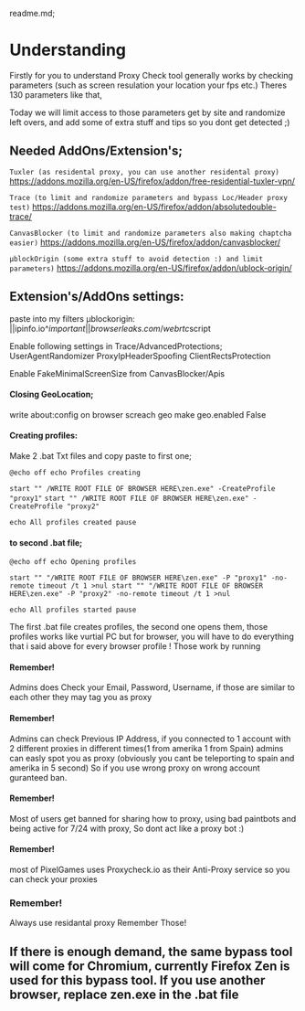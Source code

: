readme.md;

# Understanding

Firstly for you to understand Proxy Check tool generally works by checking parameters (such as screen resulation your location your fps etc.) Theres 130 parameters like that, 

Today we will limit access to those parameters get by site and randomize left overs, and add some of extra stuff and tips so you dont get detected ;)

## Needed AddOns/Extension's;
`Tuxler (as residental proxy, you can use another residental proxy)`
https://addons.mozilla.org/en-US/firefox/addon/free-residential-tuxler-vpn/

`Trace (to limit and randomize parameters and bypass Loc/Header proxy test)`
https://addons.mozilla.org/en-US/firefox/addon/absolutedouble-trace/

`CanvasBlocker (to limit and randomize parameters also making chaptcha easier)`
https://addons.mozilla.org/en-US/firefox/addon/canvasblocker/

`μblockOrigin (some extra stuff to avoid detection :) and limit parameters)`
https://addons.mozilla.org/en-US/firefox/addon/ublock-origin/

## Extension's/AddOns settings:

paste into my filters μblockorigin:
||ipinfo.io^$important
||browserleaks.com/webrtc$script

Enable following settings in Trace/AdvancedProtections;
UserAgentRandomizer
ProxyIpHeaderSpoofing
ClientRectsProtection

Enable FakeMinimalScreenSize from CanvasBlocker/Apis

#### Closing GeoLocation;
write about:config on browser
screach geo
make geo.enabled False

#### Creating profiles:
Make 2 .bat Txt files and copy paste to first one;

`@echo off
echo Profiles creating`

`start "" /WRITE ROOT FILE OF BROWSER HERE\zen.exe" -CreateProfile "proxy1"`
`start "" /WRITE ROOT FILE OF BROWSER HERE\zen.exe" -CreateProfile "proxy2"`

`echo All profiles created
pause`

#### to second .bat file;

`@echo off
echo Opening profiles`

`start "" "/WRITE ROOT FILE OF BROWSER HERE\zen.exe" -P "proxy1" -no-remote
timeout /t 1 >nul
start "" "/WRITE ROOT FILE OF BROWSER HERE\zen.exe" -P "proxy2" -no-remote
timeout /t 1 >nul`

`echo All profiles started
pause`

The first .bat file creates profiles, the second one opens them, those profiles works like vurtial PC but for browser, you will have to do everything that i said above for every browser profile ! Those work by running


#### Remember!
Admins does Check your Email, Password, Username, if those are similar to each other they may tag you as proxy

#### Remember!
Admins can check Previous IP Address, if you connected to 1 account with 2 different proxies in different times(1 from amerika 1 from Spain) admins can easly spot you as proxy (obviously you cant be teleporting to spain and amerika in 5 second)
So if you use wrong proxy on wrong account guranteed ban.

#### Remember!
Most of users get banned for sharing how to proxy, using bad paintbots and being active for 7/24 with proxy, So dont act like a proxy bot :)

#### Remember! 
most of PixelGames uses Proxycheck.io as their Anti-Proxy service so you can check your proxies

### Remember! 
Always use residantal proxy
Remember Those!

## If there is enough demand, the same bypass tool will come for Chromium, currently Firefox Zen is used for this bypass tool. If you use another browser, replace zen.exe in the .bat file
